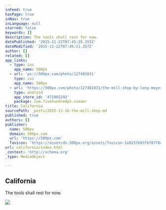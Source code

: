 ```yaml
---
inFeed: true
hasPage: true
inNav: true
inLanguage: null
starred: false
keywords: []
description: The tools shall rest for now.
datePublished: '2015-11-22T07:45:25.353Z'
dateModified: '2015-11-22T07:45:21.357Z'
author: []
related: []
app_links:
  - type: ios
    app_name: 500px
  - url: 'px://500px.com/photo/127481031'
    type: ios
    app_name: 500px
  - url: 'https://500px.com/photo/127481031/the-mill-shop-by-lony-meyer'
    type: android
    app_store_id: '471965292'
    package: com.fivehundredpx.viewer
title: California
sourcePath: _posts/2015-11-16-the-mill-shop.md
published: true
authors: []
publisher:
  name: 500px
  domain: 500px.com
  url: 'https://500px.com'
  favicon: 'https://assetcdn.500px.org/assets/favicon-1e8257b93fb787f8ceb66b5522ee853c.ico'
url: california/index.html
_context: 'http://schema.org'
_type: MediaObject

---
```

<article style=""><h1>California</h1><p>The tools shall rest for now.</p><img src="https://drscdn.500px.org/photo/127481031/m%3D2048/27cce46f0c699bf0ee1e312410a1f6fe" /></article>